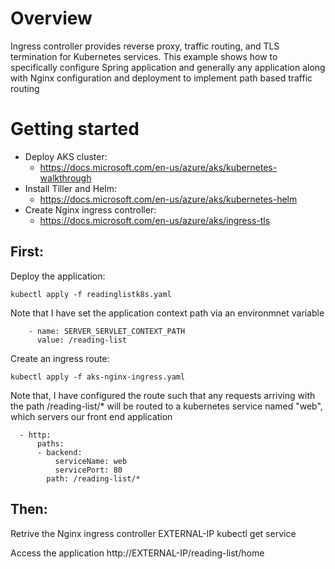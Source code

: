 # Overview
Ingress controller provides reverse proxy, traffic routing, and TLS termination for Kubernetes services. This example shows how to specifically configure Spring application and generally any application along with Nginx configuration and deployment to implement path based traffic routing

# Getting started
* Deploy AKS cluster:
   - https://docs.microsoft.com/en-us/azure/aks/kubernetes-walkthrough
* Install Tiller and Helm:
   - https://docs.microsoft.com/en-us/azure/aks/kubernetes-helm
* Create Nginx ingress controller: 
   - https://docs.microsoft.com/en-us/azure/aks/ingress-tls

## First:
Deploy the application:
```
kubectl apply -f readinglistk8s.yaml
```
Note that I have set the application context path via an environmnet variable
```
    - name: SERVER_SERVLET_CONTEXT_PATH
      value: /reading-list
```
Create an ingress route:
```
kubectl apply -f aks-nginx-ingress.yaml
```

Note that, I have configured the route such that any requests arriving with the path /reading-list/* will be routed to a kubernetes service named "web", which servers our front end application
```
  - http:
      paths:
      - backend:
          serviceName: web
          servicePort: 80
        path: /reading-list/*
```
## Then:
Retrive the Nginx ingress controller EXTERNAL-IP
kubectl get service

Access the application
http://EXTERNAL-IP/reading-list/home

